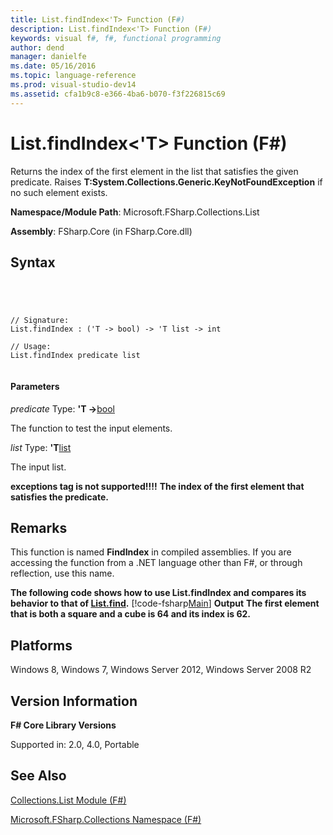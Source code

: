 ```yaml
---
title: List.findIndex<'T> Function (F#)
description: List.findIndex<'T> Function (F#)
keywords: visual f#, f#, functional programming
author: dend
manager: danielfe
ms.date: 05/16/2016
ms.topic: language-reference
ms.prod: visual-studio-dev14
ms.assetid: cfa1b9c8-e366-4ba6-b070-f3f226815c69 
---
```


# List.findIndex<'T> Function (F#)

Returns the index of the first element in the list that satisfies the given predicate. Raises **T:System.Collections.Generic.KeyNotFoundException** if no such element exists.

**Namespace/Module Path**: Microsoft.FSharp.Collections.List

**Assembly**: FSharp.Core (in FSharp.Core.dll)


## Syntax



```




// Signature:
List.findIndex : ('T -> bool) -> 'T list -> int

// Usage:
List.findIndex predicate list


```





#### Parameters
*predicate*
Type: **'T -&gt;**[bool](http://msdn.microsoft.com/en-us/library/89c0cf9c-49ce-4207-a3be-555851a67dd5)


The function to test the input elements.


*list*
Type: **'T**[list](http://msdn.microsoft.com/en-us/library/c627b668-477b-4409-91ed-06d7f1b3e4a7)


The input list.



**exceptions tag is not supported!!!!**
**The index of the first element that satisfies the predicate.**
## Remarks
This function is named **FindIndex** in compiled assemblies. If you are accessing the function from a .NET language other than F#, or through reflection, use this name.

**The following code shows how to use List.findIndex and compares its behavior to that of [List.find](http://msdn.microsoft.com/en-us/library/0594593e-9c75-44c1-8f5a-a37b2e561c06).**
[!code-fsharp[Main](snippets/fslists/snippet45.fs)]
**Output**
**The first element that is both a square and a cube is 64 and its index is 62.**
## Platforms
Windows 8, Windows 7, Windows Server 2012, Windows Server 2008 R2


## Version Information
**F# Core Library Versions**

Supported in: 2.0, 4.0, Portable




## See Also
[Collections.List Module &#40;F&#35;&#41;](Collections.List-Module-%5BFSharp%5D.md)

[Microsoft.FSharp.Collections Namespace &#40;F&#35;&#41;](Microsoft.FSharp.Collections-Namespace-%5BFSharp%5D.md)

